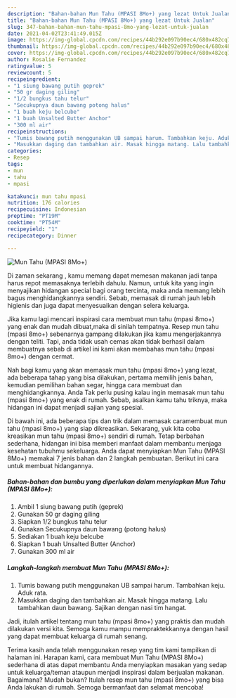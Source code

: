 ```yaml
---
description: "Bahan-bahan Mun Tahu (MPASI 8Mo+) yang lezat Untuk Jualan"
title: "Bahan-bahan Mun Tahu (MPASI 8Mo+) yang lezat Untuk Jualan"
slug: 347-bahan-bahan-mun-tahu-mpasi-8mo-yang-lezat-untuk-jualan
date: 2021-04-02T23:41:49.015Z
image: https://img-global.cpcdn.com/recipes/44b292e097b90ec4/680x482cq70/mun-tahu-mpasi-8mo-foto-resep-utama.jpg
thumbnail: https://img-global.cpcdn.com/recipes/44b292e097b90ec4/680x482cq70/mun-tahu-mpasi-8mo-foto-resep-utama.jpg
cover: https://img-global.cpcdn.com/recipes/44b292e097b90ec4/680x482cq70/mun-tahu-mpasi-8mo-foto-resep-utama.jpg
author: Rosalie Fernandez
ratingvalue: 5
reviewcount: 5
recipeingredient:
- "1 siung bawang putih geprek"
- "50 gr daging giling"
- "1/2 bungkus tahu telur"
- "Secukupnya daun bawang potong halus"
- "1 buah keju belcube"
- "1 buah Unsalted Butter Anchor"
- "300 ml air"
recipeinstructions:
- "Tumis bawang putih menggunakan UB sampai harum. Tambahkan keju. Aduk rata."
- "Masukkan daging dan tambahkan air. Masak hingga matang. Lalu tambahkan daun bawang. Sajikan dengan nasi tim hangat."
categories:
- Resep
tags:
- mun
- tahu
- mpasi

katakunci: mun tahu mpasi 
nutrition: 176 calories
recipecuisine: Indonesian
preptime: "PT19M"
cooktime: "PT54M"
recipeyield: "1"
recipecategory: Dinner

---
```



![Mun Tahu (MPASI 8Mo+)](https://img-global.cpcdn.com/recipes/44b292e097b90ec4/680x482cq70/mun-tahu-mpasi-8mo-foto-resep-utama.jpg)

Di zaman  sekarang , kamu memang dapat memesan makanan jadi tanpa harus repot memasaknya terlebih dahulu. Namun, untuk kita yang ingin menyajikan hidangan special bagi orang tercinta, maka anda memang lebih bagus menghidangkannya sendiri. Sebab, memasak di rumah jauh lebih higienis dan juga dapat menyesuaikan dengan selera keluarga.

Jika kamu lagi mencari inspirasi cara membuat mun tahu (mpasi 8mo+) yang enak dan mudah dibuat,maka di sinilah tempatnya. Resep mun tahu (mpasi 8mo+)  sebenarnya gampang dilakukan jika kamu mengerjakannya dengan teliti. Tapi, anda tidak usah cemas akan tidak berhasil dalam membuatnya 
sebab di artikel ini kami akan membahas mun tahu (mpasi 8mo+) dengan cermat.  



Nah bagi kamu yang akan memasak mun tahu (mpasi 8mo+) yang lezat, ada beberapa tahap yang bisa dilakukan, pertama memilih jenis bahan, kemudian pemilihan bahan segar, hingga cara membuat dan menghidangkannya. Anda Tak perlu pusing kalau ingin memasak mun tahu (mpasi 8mo+) yang enak di rumah. Sebab, asalkan kamu  tahu triknya, maka hidangan ini dapat menjadi sajian yang spesial.

Di bawah ini, ada beberapa tips dan trik dalam memasak caramembuat mun tahu (mpasi 8mo+) yang siap dikreasikan. Sekarang, yuk kita coba kreasikan mun tahu (mpasi 8mo+) sendiri di rumah. Tetap berbahan sederhana, hidangan ini bisa memberi manfaat dalam membantu menjaga kesehatan tubuhmu sekeluarga. Anda dapat menyiapkan Mun Tahu (MPASI 8Mo+) memakai 7 jenis bahan dan 2 langkah pembuatan. Berikut ini cara untuk membuat hidangannya.

<!--inarticleads1-->

##### Bahan-bahan dan bumbu yang diperlukan dalam menyiapkan Mun Tahu (MPASI 8Mo+):

1. Ambil 1 siung bawang putih (geprek)
1. Gunakan 50 gr daging giling
1. Siapkan 1/2 bungkus tahu telur
1. Gunakan Secukupnya daun bawang (potong halus)
1. Sediakan 1 buah keju belcube
1. Siapkan 1 buah Unsalted Butter (Anchor)
1. Gunakan 300 ml air




<!--inarticleads2-->

##### Langkah-langkah membuat Mun Tahu (MPASI 8Mo+):

1. Tumis bawang putih menggunakan UB sampai harum. Tambahkan keju. Aduk rata.
1. Masukkan daging dan tambahkan air. Masak hingga matang. Lalu tambahkan daun bawang. Sajikan dengan nasi tim hangat.




Jadi, itulah artikel tentang  mun tahu (mpasi 8mo+)  yang praktis dan mudah dilakukan versi kita. Semoga kamu mampu mempraktekkannya dengan hasil yang dapat membuat keluarga di rumah senang. 

Terima kasih anda telah menggunakan resep yang tim kami tampilkan di halaman ini. Harapan kami, cara membuat  Mun Tahu (MPASI 8Mo+) sederhana di atas dapat membantu Anda menyiapkan masakan yang sedap untuk keluarga/teman ataupun menjadi inspirasi dalam berjualan makanan. Bagaimana? Mudah bukan? Itulah resep mun tahu (mpasi 8mo+) yang bisa Anda lakukan di rumah. Semoga bermanfaat dan selamat mencoba!

